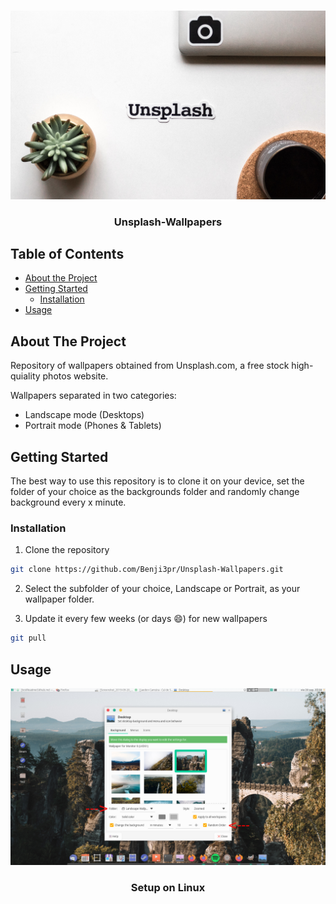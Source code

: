 <!-- PROJECT SHIELDS -->
<!--
*** I'm using markdown "reference style" links for readability.
*** Reference links are enclosed in brackets [ ] instead of parentheses ( ).
*** See the bottom of this document for the declaration of the reference variables
*** for contributors-url, forks-url, etc. This is an optional, concise syntax you may use.
*** https://www.markdownguide.org/basic-syntax/#reference-style-links
-->





<!-- PROJECT LOGO -->
<br />
<p align="center">
  <a href="https://github.com/Benji3pr/Unsplash-Wallpapers">
    <img src="readmeResources/logoPhoto.jpg" alt="Logo">
  </a>

  <h3 align="center">Unsplash-Wallpapers</h3>


</p>



<!-- TABLE OF CONTENTS -->
## Table of Contents

* [About the Project](#about-the-project)
* [Getting Started](#getting-started)  
  * [Installation](#installation)
* [Usage](#usage)




<!-- ABOUT THE PROJECT -->
## About The Project

Repository of wallpapers obtained from Unsplash.com, a free stock high-quiality photos website.

Wallpapers separated in two categories:
* Landscape mode (Desktops)
* Portrait mode (Phones & Tablets)



<!-- GETTING STARTED -->
## Getting Started

The best way to use this repository is to clone it on your device, set the folder of your choice as the backgrounds folder and randomly change
background every x minute.


### Installation

1. Clone the repository
```sh
git clone https://github.com/Benji3pr/Unsplash-Wallpapers.git
```
2. Select the subfolder of your choice, Landscape or Portrait, as your wallpaper folder.

3. Update it every few weeks (or days :smile:) for new wallpapers
```sh
git pull
```



<!-- USAGE EXAMPLES -->
## Usage

<p align="center">
  <a href="https://github.com/Benji3pr/Unsplash-Wallpapers">
    <img src="readmeResources/setupScreen.png" >
  </a>
  <h3 align="center">Setup on Linux</h3>
</p>

